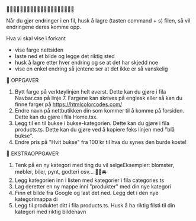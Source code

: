🩷🩷🩷🩷🩷🩷🩷🩷🩷🩷🩷🩷🩷🩷🩷🩷🩷🩷🩷🩷

Når du gjør endringer i en fil, husk å lagre (tasten command + s) filen, så vil endringene deres komme opp.

Hva vi skal vise i forkant 
* vise farge nettsiden 
* laste ned et bilde og legge det riktig sted 
* husk å lagre etter hver endring og se at det har skjedd noe 
* vise en enkel endring så jentene ser at det ikke er så vanskelig 

🌸 OPPGAVER
1. Bytt farge på verktøylinjen helt øverst. Dette kan du gjøre i fila Navbar.css på linje 7. Fargene kan skrives på
   englesk eller så kan du finne farger på https://htmlcolorcodes.com/
2. Endre navn på nettbutikken din som kommer til å komme på forsiden. Dette kan du gjøre i fila Home.tsx.
3. Legg til en til bukse i bukse-kategorien. Dette kan du gjøre i fila products.ts. Dette kan du gjøre ved å kopiere feks linjen med "blå bukse". 
4. Endre pris på "Hvit bukse" fra 100 kr til hva du synes den burde koste!


🌸 EKSTRAOPPGAVER
1. Tenk på en ny kategori med ting du vil selgeEksempler: blomster, møbler, biler, pynt, godteri osv... 🍭🌸🚘
2. Legg kategorien inn i listen med kategorier i fila categories.ts
3. Lag deretter en ny mappe inni "produkter" med din nye kategori
4. Finn et bilde fra Google og last det ned. Legg det i den nye kategorimappa di
5. Legg til produktet ditt i fila products.ts. Husk å ha riktig filsti til din kategori med riktig bildenavn